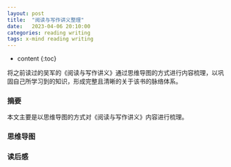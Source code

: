 ```yaml
---
layout: post
title:  "阅读与写作讲义整理"
date:   2023-04-06 20:10:00
categories: reading writing
tags: x-mind reading writing 
---
```


* content
{:toc}

将之前读过的吴军的《阅读与写作讲义》通过思维导图的方式进行内容梳理，以巩固自己所学习到的知识，形成完整且清晰的关于该书的脉络体系。





### 摘要

本文主要是以思维导图的方式对《阅读与写作讲义》内容进行梳理。

### 思维导图


### 读后感

